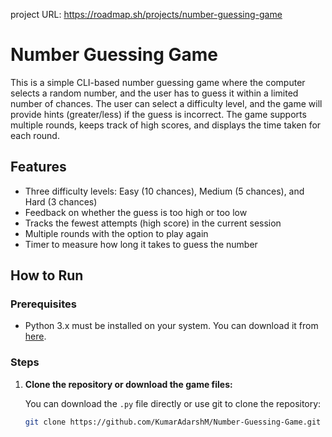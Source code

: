 project URL: https://roadmap.sh/projects/number-guessing-game

# Number Guessing Game

This is a simple CLI-based number guessing game where the computer selects a random number, and the user has to guess it within a limited number of chances. The user can select a difficulty level, and the game will provide hints (greater/less) if the guess is incorrect. The game supports multiple rounds, keeps track of high scores, and displays the time taken for each round.

## Features

- Three difficulty levels: Easy (10 chances), Medium (5 chances), and Hard (3 chances)
- Feedback on whether the guess is too high or too low
- Tracks the fewest attempts (high score) in the current session
- Multiple rounds with the option to play again
- Timer to measure how long it takes to guess the number

## How to Run

### Prerequisites

- Python 3.x must be installed on your system. You can download it from [here](https://www.python.org/downloads/).

### Steps

1. **Clone the repository or download the game files:**
   
   You can download the `.py` file directly or use git to clone the repository:
   ```bash
   git clone https://github.com/KumarAdarshM/Number-Guessing-Game.git